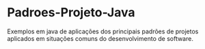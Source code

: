 # Padroes-Projeto-Java
 Exemplos em java de aplicações dos principais padrões de projetos aplicados em situações comuns do desenvolvimento de software.
